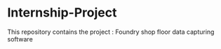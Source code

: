 # Internship-Project
This repository contains the project : Foundry shop floor data capturing software 

